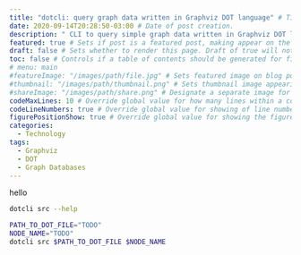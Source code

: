 ```yaml
---
title: "dotcli: query graph data written in Graphviz DOT language" # Title of the blog post.
date: 2020-09-14T20:28:50-03:00 # Date of post creation.
description: " CLI to query simple graph data written in Graphviz DOT language" # Description used for search engine.
featured: true # Sets if post is a featured post, making appear on the home page side bar.
draft: false # Sets whether to render this page. Draft of true will not be rendered.
toc: false # Controls if a table of contents should be generated for first-level links automatically.
# menu: main
#featureImage: "/images/path/file.jpg" # Sets featured image on blog post.
#thumbnail: "/images/path/thumbnail.png" # Sets thumbnail image appearing inside card on homepage.
#shareImage: "/images/path/share.png" # Designate a separate image for social media sharing.
codeMaxLines: 10 # Override global value for how many lines within a code block before auto-collapsing.
codeLineNumbers: true # Override global value for showing of line numbers within code block.
figurePositionShow: true # Override global value for showing the figure label.
categories:
  - Technology
tags:
  - Graphviz
  - DOT
  - Graph Databases
---
```


hello

```bash
dotcli src --help

PATH_TO_DOT_FILE="TODO"
NODE_NAME="TODO"
dotcli src $PATH_TO_DOT_FILE $NODE_NAME
```
